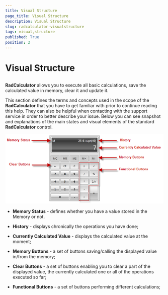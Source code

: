 ```yaml
---
title: Visual Structure
page_title: Visual Structure
description: Visual Structure
slug: radcalculator-visualstructure
tags: visual,structure
published: True
position: 2
---
```


# Visual Structure



## 

__RadCalculator__ allows you to execute all basic calculations, save the calculated value in memory, clear it and update it.
			  

This section defines the terms and concepts used in the scope of the __RadCalculator__ that you have to get familiar with prior to continue reading this help. They can also be helpful when contacting with the support service in order to better describe your issue. Below you can see snapshot and explanations of the main states and visual elements of the standard __RadCalculator__ control.
			  
![Rad Calculator-Visual Structure](images/RadCalculator-VisualStructure.png)

* __Memory Status__ - defines whether you have a value stored in the Memory or not.
				  

* __History__ - displays chronically the operations you have done;
				  

* __Currently Calculated Value__ - displays the calculated value at the moment;
				  

* __Memory Buttons__ - a set of buttons saving/calling the displayed value in/from the memory;
				  

* __Clear Buttons__ - a set of buttons enabling you to clear a part of the displayed value, the currently calculated one or all of the operations executed so far;
				  

* __Functional Buttons__ - a set of buttons performing different calculations;
				  
